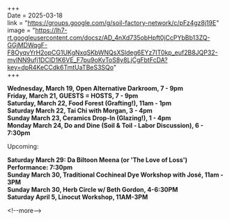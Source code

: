 \+++  
Date \= 2025-03-18  
link \= "https://groups.google.com/g/soil-factory-network/c/pFz4gz8j19E"  
image \= "https://lh7-rt.googleusercontent.com/docsz/AD_4nXd735obHpft0jCcPYbBb13ZQ-GGjMDWqgF-F8OyqvYrH2opCG1UKgNxqSKbWNQsXSldeg6EYz7IT0kp_euf2B8JQP32-myINN9ufj1DCID1K6VE_F7pu9oKvToS8y8LjCgFbtFcDA?key=dpR4KeCCdk6TmtUaTBeS3SQo"  
\+++

**Wednesday, March 19, Open Alternative Darkroom, 7 \- 9pm**  
**Friday, March 21, GUESTS \= HOSTS, 7 \- 9pm**  
**Saturday, March 22, Food Forest (Grafting\!), 11am \- 1pm**  
**Saturday March 22, Tai Chi with Morgan, 3 \- 4pm**  
**Sunday March 23, Ceramics Drop-In (Glazing\!), 1 \- 4pm**   
**Monday March 24, Do and Dine (Soil & Toil \- Labor Discussion), 6 \- 7:30pm**

Upcoming: 

**Saturday March 29: Da Biltoon Meena (or 'The Love of Loss') Performance: 7:30pm**   
**Sunday March 30, Traditional Cochineal Dye Workshop with José, 11am \- 3PM**  
**Sunday March 30, Herb Circle w/ Beth Gordon, 4-6:30PM**  
**Saturday April 5, Linocut Workshop, 11AM-3PM** 
  

\<\!--more--\>  
